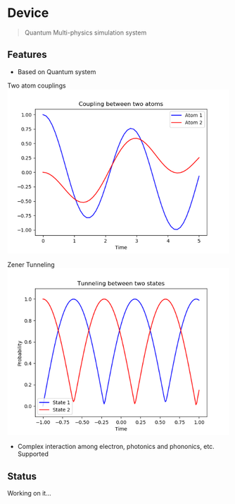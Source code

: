 # Device
> Quantum Multi-physics simulation system

## Features
+ Based on Quantum system

Two atom couplings
![](./test/test_twoatom.png)

Zener Tunneling  
![](./test/zener_tunneling.png)

+ Complex interaction among electron, photonics and phononics, etc. Supported

## Status
Working on it...